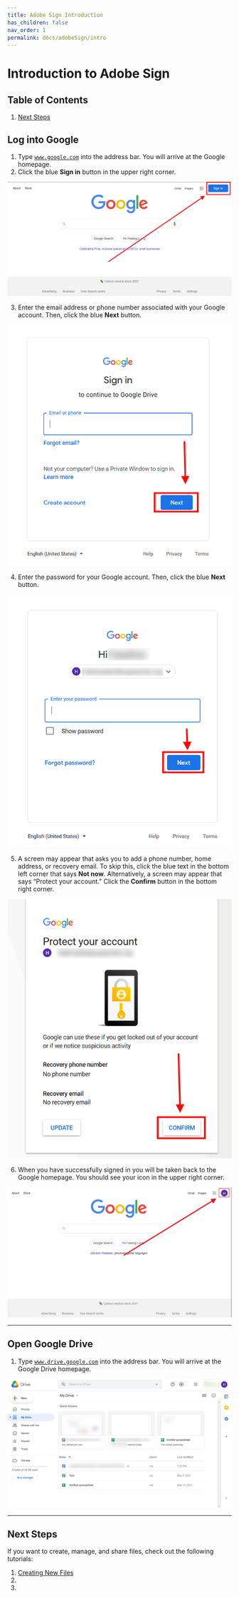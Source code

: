 ```yaml
---
title: Adobe Sign Introduction
has_children: false
nav_order: 1
permalink: docs/adobeSign/intro
---
```


# Introduction to Adobe Sign


## Table of Contents

1. <a href="#next-steps">Next Steps</a>

## Log into Google
1. Type <code>www.google.com</code> into the address bar. You will arrive at the Google homepage.
2. Click the blue <b>Sign in</b> button in the upper right corner.

<a class="image" href="/assets/google/drive/GoogleSignInButton.png"><img src="/assets/google/drive/GoogleSignInButton.png" /></a>  

3. Enter the email address or phone number associated with your Google account. Then, click the blue <b>Next</b> button.

<a class="image" href="/assets/google/drive/SignInPage.png"><img src="/assets/google/drive/SignInPage.png" /></a>

4. Enter the password for your Google account. Then, click the blue <b>Next</b> button.

 <a class="image" href="/assets/google/drive/GoogleSignInPassword.png"><img src="/assets/google/drive/GoogleSignInPassword.png" /></a>

5. A screen may appear that asks you to add a phone number, home address, or recovery email. To skip this, click the blue text in the bottom left corner that says <b>Not now</b>. Alternatively, a screen may appear that says “Protect your account.” Click the <b>Confirm</b> button in the bottom right corner.

<a class="image" href="/assets/google/drive/GoogleSignInAuth.png"><img src="/assets/google/drive/GoogleSignInAuth.png" /></a>

6. When you have successfully signed in you will be taken back to the Google homepage. You should see your icon in the upper right corner.

<a class="image" href="/assets/google/drive/LoginGoogle.png"><img src="/assets/google/drive/LoginGoogle.png" /></a>

<hr class="divider" />

## Open Google Drive
1. Type <code>www.drive.google.com</code> into the address bar. You will arrive at the Google Drive homepage.

<a class="image" href="/assets/google/drive/DriveHomepage.png"><img src="/assets/google/drive/DriveHomepage.png" /></a>

<hr class="divider" />

## Next Steps
If you want to create, manage, and share files, check out the following tutorials:
1. <a href="/docs/google/drive/newFiles">Creating New Files</a>
2. <a href=""></a>
3.
